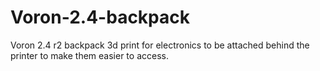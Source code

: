 # Voron-2.4-backpack
Voron 2.4 r2 backpack 3d print for electronics to be attached behind the printer to make them easier to access. 
